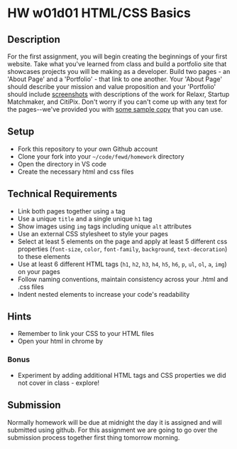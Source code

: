 # HW w01d01 HTML/CSS Basics

## Description

For the first assignment, you will begin creating the beginnings of your first website. Take what you've learned from class and build a portfolio site that showcases projects you will be making as a developer. Build two pages - an 'About Page' and a 'Portfolio' - that link to one another. Your 'About Page' should describe your mission and value proposition and your 'Portfolio' should include [screenshots](imgs) with descriptions of the work for Relaxr, Startup Matchmaker, and CitiPix. Don't worry if you can't come up with any text for the pages--we've provided you with [some sample copy](starter_code/sample_copy.txt) that you can use. 

## Setup

- Fork this repository to your own Github account
- Clone your fork into your `~/code/fewd/homework` directory
- Open the directory in VS code
- Create the necessary html and css files

## Technical Requirements

- Link both pages together using `a` tag
- Use a unique `title` and a single unique `h1` tag
- Show images using `img` tags including unique `alt` attributes
- Use an external CSS stylesheet to style your pages
- Select at least 5 elements on the page and apply at least 5 different css properties (`font-size`, `color`, `font-family`, `background`, `text-decoration`) to these elements
- Use at least 6 different HTML tags (`h1`, `h2`, `h3`, `h4`, `h5`, `h6`, `p`, `ul`, `ol`, `a`, `img`) on your pages
- Follow naming conventions, maintain consistency across your .html and .css files
- Indent nested elements to increase your code's readability

## Hints

- Remember to link your CSS to your HTML files
- Open your html in chrome by 

### Bonus

- Experiment by adding additional HTML tags and CSS properties we did not cover in class - explore!


## Submission

Normally homework will be due at midnight the day it is assigned and will submitted using github. For this assignment we are going to go over the submission process together first thing tomorrow morning.  